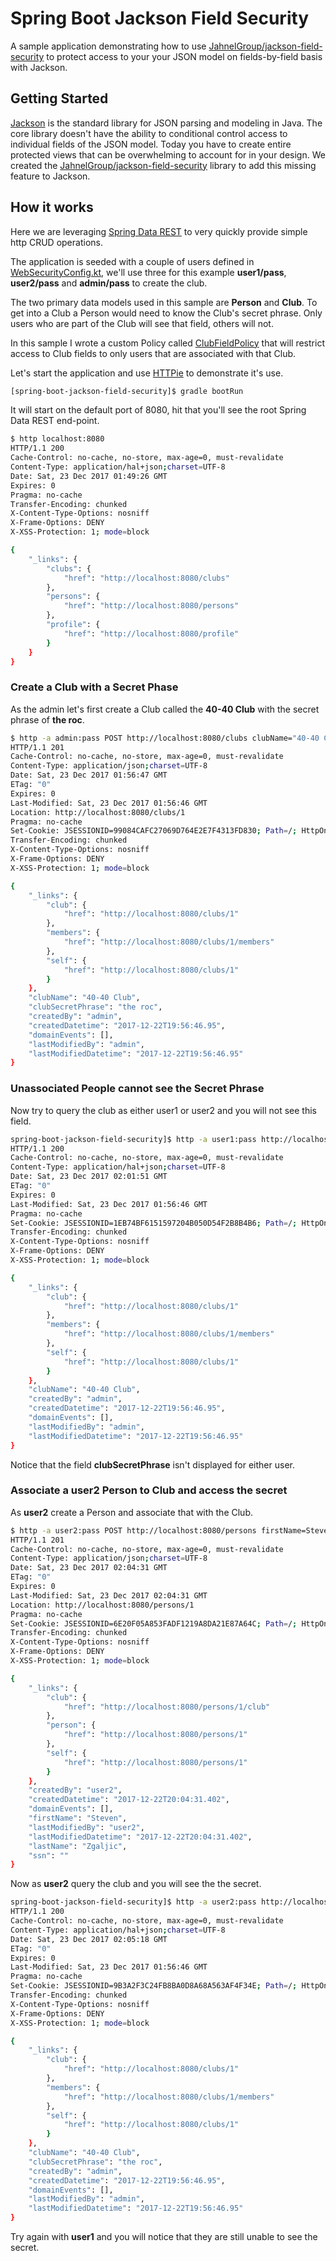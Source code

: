 # Spring Boot Jackson Field Security

A sample application demonstrating how to use [JahnelGroup/jackson-field-security](https://github.com/JahnelGroup/jackson-field-security) to protect access to your your JSON model on fields-by-field basis with Jackson.

## Getting Started

[Jackson](https://github.com/FasterXML/jackson) is the standard library for JSON parsing and modeling in Java. The core library doesn't have the ability to conditional control access to individual fields of the JSON model. Today you have to create entire protected views that can be overwhelming to account for in your design. We created the [JahnelGroup/jackson-field-security](https://github.com/JahnelGroup/jackson-field-security) library to add this missing feature to Jackson.

## How it works

Here we are leveraging [Spring Data REST](https://projects.spring.io/spring-data-rest/) to very quickly provide simple http CRUD operations.

The application is seeded with a couple of users defined in [WebSecurityConfig.kt](https://github.com/JahnelGroup/spring-boot-samples/blob/master/spring-boot-jackson-field-security/src/main/kotlin/com/jahnelgroup/datarestsecurity/WebSecurityConfig.kt), we'll use three for this example **user1/pass**, **user2/pass** and **admin/pass** to create the club.

The two primary data models used in this sample are **Person** and **Club**. To get into a Club a Person would need to know the Club's secret phrase. Only users who are part of the Club will see that field, others will not.

In this sample I wrote a custom Policy called [ClubFieldPolicy](https://github.com/JahnelGroup/spring-boot-samples/blob/master/spring-boot-jackson-field-security/src/main/kotlin/com/jahnelgroup/datarestsecurity/policy/ClubFieldPolicy.kt) that will restrict access to Club fields to only users that are associated with that Club.

Let's start the application and use [HTTPie](https://httpie.org/) to demonstrate it's use. 

```bash
[spring-boot-jackson-field-security]$ gradle bootRun
```

It will start on the default port of 8080, hit that you'll see the root Spring Data REST end-point.

```bash
$ http localhost:8080
HTTP/1.1 200 
Cache-Control: no-cache, no-store, max-age=0, must-revalidate
Content-Type: application/hal+json;charset=UTF-8
Date: Sat, 23 Dec 2017 01:49:26 GMT
Expires: 0
Pragma: no-cache
Transfer-Encoding: chunked
X-Content-Type-Options: nosniff
X-Frame-Options: DENY
X-XSS-Protection: 1; mode=block

{
    "_links": {
        "clubs": {
            "href": "http://localhost:8080/clubs"
        },
        "persons": {
            "href": "http://localhost:8080/persons"
        },
        "profile": {
            "href": "http://localhost:8080/profile"
        }
    }
}
```

### Create a Club with a Secret Phase

As the admin let's first create a Club called the **40-40 Club** with the secret phrase of **the roc**. 

```bash
$ http -a admin:pass POST http://localhost:8080/clubs clubName="40-40 Club" clubSecretPhrase="the roc"
HTTP/1.1 201 
Cache-Control: no-cache, no-store, max-age=0, must-revalidate
Content-Type: application/json;charset=UTF-8
Date: Sat, 23 Dec 2017 01:56:47 GMT
ETag: "0"
Expires: 0
Last-Modified: Sat, 23 Dec 2017 01:56:46 GMT
Location: http://localhost:8080/clubs/1
Pragma: no-cache
Set-Cookie: JSESSIONID=99084CAFC27069D764E2E7F4313FD830; Path=/; HttpOnly
Transfer-Encoding: chunked
X-Content-Type-Options: nosniff
X-Frame-Options: DENY
X-XSS-Protection: 1; mode=block

{
    "_links": {
        "club": {
            "href": "http://localhost:8080/clubs/1"
        },
        "members": {
            "href": "http://localhost:8080/clubs/1/members"
        },
        "self": {
            "href": "http://localhost:8080/clubs/1"
        }
    },
    "clubName": "40-40 Club",
    "clubSecretPhrase": "the roc",
    "createdBy": "admin",
    "createdDatetime": "2017-12-22T19:56:46.95",
    "domainEvents": [],
    "lastModifiedBy": "admin",
    "lastModifiedDatetime": "2017-12-22T19:56:46.95"
}
```

### Unassociated People cannot see the Secret Phrase

Now try to query the club as either user1 or user2 and you will not see this field. 

```bash
spring-boot-jackson-field-security]$ http -a user1:pass http://localhost:8080/clubs/1
HTTP/1.1 200 
Cache-Control: no-cache, no-store, max-age=0, must-revalidate
Content-Type: application/hal+json;charset=UTF-8
Date: Sat, 23 Dec 2017 02:01:51 GMT
ETag: "0"
Expires: 0
Last-Modified: Sat, 23 Dec 2017 01:56:46 GMT
Pragma: no-cache
Set-Cookie: JSESSIONID=1EB74BF6151597204B050D54F2B8B4B6; Path=/; HttpOnly
Transfer-Encoding: chunked
X-Content-Type-Options: nosniff
X-Frame-Options: DENY
X-XSS-Protection: 1; mode=block

{
    "_links": {
        "club": {
            "href": "http://localhost:8080/clubs/1"
        },
        "members": {
            "href": "http://localhost:8080/clubs/1/members"
        },
        "self": {
            "href": "http://localhost:8080/clubs/1"
        }
    },
    "clubName": "40-40 Club",
    "createdBy": "admin",
    "createdDatetime": "2017-12-22T19:56:46.95",
    "domainEvents": [],
    "lastModifiedBy": "admin",
    "lastModifiedDatetime": "2017-12-22T19:56:46.95"
}
```

Notice that the field **clubSecretPhrase** isn't displayed for either user. 

### Associate a user2 Person to Club and access the secret

As **user2** create a Person and associate that with the Club.

```bash
$ http -a user2:pass POST http://localhost:8080/persons firstName=Steven lastName=Zgaljic club=http://localhost:8080/clubs/1
HTTP/1.1 201 
Cache-Control: no-cache, no-store, max-age=0, must-revalidate
Content-Type: application/json;charset=UTF-8
Date: Sat, 23 Dec 2017 02:04:31 GMT
ETag: "0"
Expires: 0
Last-Modified: Sat, 23 Dec 2017 02:04:31 GMT
Location: http://localhost:8080/persons/1
Pragma: no-cache
Set-Cookie: JSESSIONID=6E20F05A853FADF1219A8DA21E87A64C; Path=/; HttpOnly
Transfer-Encoding: chunked
X-Content-Type-Options: nosniff
X-Frame-Options: DENY
X-XSS-Protection: 1; mode=block

{
    "_links": {
        "club": {
            "href": "http://localhost:8080/persons/1/club"
        },
        "person": {
            "href": "http://localhost:8080/persons/1"
        },
        "self": {
            "href": "http://localhost:8080/persons/1"
        }
    },
    "createdBy": "user2",
    "createdDatetime": "2017-12-22T20:04:31.402",
    "domainEvents": [],
    "firstName": "Steven",
    "lastModifiedBy": "user2",
    "lastModifiedDatetime": "2017-12-22T20:04:31.402",
    "lastName": "Zgaljic",
    "ssn": ""
}
```

Now as **user2** query the club and you will see the the secret. 

```bash
spring-boot-jackson-field-security]$ http -a user2:pass http://localhost:8080/clubs/1
HTTP/1.1 200 
Cache-Control: no-cache, no-store, max-age=0, must-revalidate
Content-Type: application/hal+json;charset=UTF-8
Date: Sat, 23 Dec 2017 02:05:18 GMT
ETag: "0"
Expires: 0
Last-Modified: Sat, 23 Dec 2017 01:56:46 GMT
Pragma: no-cache
Set-Cookie: JSESSIONID=9B3A2F3C24FB8BA0D8A68A563AF4F34E; Path=/; HttpOnly
Transfer-Encoding: chunked
X-Content-Type-Options: nosniff
X-Frame-Options: DENY
X-XSS-Protection: 1; mode=block

{
    "_links": {
        "club": {
            "href": "http://localhost:8080/clubs/1"
        },
        "members": {
            "href": "http://localhost:8080/clubs/1/members"
        },
        "self": {
            "href": "http://localhost:8080/clubs/1"
        }
    },
    "clubName": "40-40 Club",
    "clubSecretPhrase": "the roc",
    "createdBy": "admin",
    "createdDatetime": "2017-12-22T19:56:46.95",
    "domainEvents": [],
    "lastModifiedBy": "admin",
    "lastModifiedDatetime": "2017-12-22T19:56:46.95"
}
```

Try again with **user1** and you will notice that they are still unable to see the secret. 
